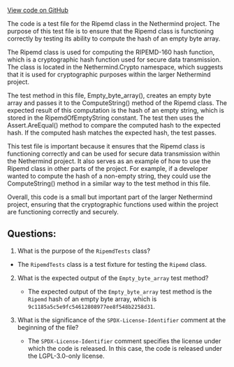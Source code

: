 [View code on GitHub](https://github.com/nethermindeth/nethermind/Nethermind.Core.Test/RipemdTests.cs)

The code is a test file for the Ripemd class in the Nethermind project. The purpose of this test file is to ensure that the Ripemd class is functioning correctly by testing its ability to compute the hash of an empty byte array. 

The Ripemd class is used for computing the RIPEMD-160 hash function, which is a cryptographic hash function used for secure data transmission. The class is located in the Nethermind.Crypto namespace, which suggests that it is used for cryptographic purposes within the larger Nethermind project. 

The test method in this file, Empty_byte_array(), creates an empty byte array and passes it to the ComputeString() method of the Ripemd class. The expected result of this computation is the hash of an empty string, which is stored in the RipemdOfEmptyString constant. The test then uses the Assert.AreEqual() method to compare the computed hash to the expected hash. If the computed hash matches the expected hash, the test passes. 

This test file is important because it ensures that the Ripemd class is functioning correctly and can be used for secure data transmission within the Nethermind project. It also serves as an example of how to use the Ripemd class in other parts of the project. For example, if a developer wanted to compute the hash of a non-empty string, they could use the ComputeString() method in a similar way to the test method in this file. 

Overall, this code is a small but important part of the larger Nethermind project, ensuring that the cryptographic functions used within the project are functioning correctly and securely.
## Questions: 
 1. What is the purpose of the `RipemdTests` class?
   - The `RipemdTests` class is a test fixture for testing the `Ripemd` class.

2. What is the expected output of the `Empty_byte_array` test method?
   - The expected output of the `Empty_byte_array` test method is the `Ripemd` hash of an empty byte array, which is `9c1185a5c5e9fc54612808977ee8f548b2258d31`.

3. What is the significance of the `SPDX-License-Identifier` comment at the beginning of the file?
   - The `SPDX-License-Identifier` comment specifies the license under which the code is released. In this case, the code is released under the LGPL-3.0-only license.
